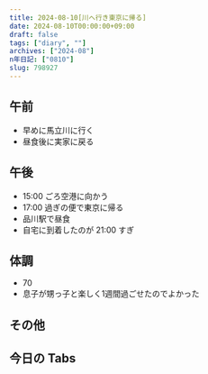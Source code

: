 ```yaml
---
title: 2024-08-10[川へ行き東京に帰る]
date: 2024-08-10T00:00:00+09:00
draft: false
tags: ["diary", ""]
archives: ["2024-08"]
n年日記: ["0810"]
slug: 798927
---
```


## 午前

- 早めに馬立川に行く
- 昼食後に実家に戻る

## 午後

- 15:00 ごろ空港に向かう
- 17:00 過ぎの便で東京に帰る
- 品川駅で昼食
- 自宅に到着したのが 21:00 すぎ

## 体調

- 70
- 息子が甥っ子と楽しく1週間過ごせたのでよかった

## その他

## 今日の Tabs

